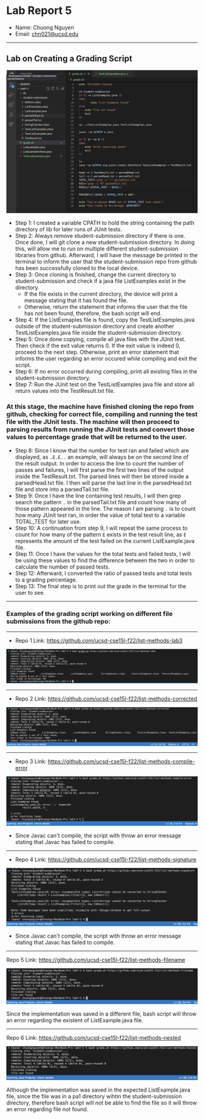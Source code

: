 # Lab Report 5

- Name: Chuong Nguyen
- Email: chn021@ucsd.edu
---

## Lab on Creating a Grading Script

![Image1](/Report_5_Images/Image1.png)

- Step 1: I created a variable CPATH to hold the string containing the path directory of lib for later runs of JUnit tests.
- Step 2: Always remove student-submission directory if there is one. Once done, I will git clone a new student-submission directory. In doing this, will allow me to run on multiple different student-submission libraries from github. Afterward, I will have the message be printed in the terminal to inform the user that the student-submission repo from github has been successfully cloned to the local device.
- Step 3: Once cloning is finished, change the current directory to student-submission and check if a java file ListExamples exist in the directory.
    - If the file exists in the current directory, the device will print a message stating that it has found the file.
    - Otherwise, return the statement that informs the user that the file has not been found, therefore, the bash script will end.
- Step 4: If the ListExmaples file is found, copy the TestListExamples.java outside of the student-submission directory and create another TestListExamples.java file inside the student-submission directory.
- Step 5: Once done copying, compile all java files with the JUnit test. Then check if the exit value returns 0. If the exit value is indeed 0, proceed to the next step. Otherwise, print an error statement that informs the user regarding an error occured while compiling and exit the script.
- Step 6: If no error occurred during compiling, print all existing files in the student-submission directory. 
- Step 7: Run the JUnit test on the TestListExamples java file and store all return values into the TestResult.txt file.

### At this stage, the machine have finished cloning the repo from github, checking for correct file, compiling and running the test file with the JUnit tests. The machine will then proceed to parsing results from running the JUnit tests and convert those values to percentage grade that will be returned to the user.

- Step 8: Since I know that the number for test ran and failed which are displayed, as ```.E.E..``` an example, will always be on the second line of the result output. In order to access the line to count the number of passes and failures, I will first parse the first two lines of the output inside the TestResult.txt. The parsed lines will then be stored inside a parsedHead.txt file. I then will parse the last line in the parsedHead.txt file and store into a parsedTail.txt file.
- Step 9: Once I have the line containing test results, I will then grep search the pattern ```.``` in the parsedTail.txt file and count how many of those pattern appeared in the line. The reason I am parsing ```.``` is to count how many JUnit test ran, in order the value of total test to a variable TOTAL_TEST for later use.
- Step 10: A continuation from step 9, I will repeat the same process to count for how many of the pattern ```E``` exists in the test result line, as ```E``` represents the amount of the test failed on the current ListExample.java file.
- Step 11: Once I have the values for the total tests and failed tests, I will be using these values to find the difference between the two in order to calculate the number of passed tests.
- Step 12: Afterward, I converted the ratio of passed tests and total tests to a grading percentage.
- Step 13: The final step is to print out the grade in the terminal for the user to see.
---

### Examples of the grading script working on different file submissions from the github repo:

---

- Repo 1 Link: https://github.com/ucsd-cse15l-f22/list-methods-lab3

![Image2](/Report_5_Images/Image2.png)

---

- Repo 2 Link: https://github.com/ucsd-cse15l-f22/list-methods-corrected

![Image3](/Report_5_Images/Image3.png)

---
- Repo 3 Link: https://github.com/ucsd-cse15l-f22/list-methods-compile-error

![Image4](/Report_5_Images/Image4.png)

- Since Javac can't compile, the script with throw an error message stating that Javac has failed to compile.
---

- Repo 4 Link: https://github.com/ucsd-cse15l-f22/list-methods-signature

![Image5](/Report_5_Images/Image5.png)

- Since Javac can't compile, the script with throw an error message stating that Javac has failed to compile.

---

Repo 5 Link: https://github.com/ucsd-cse15l-f22/list-methods-filename

![Image6](/Report_5_Images/Image6.png)

Since the implementation was saved in a different file, bash script will throw an error regarding the existent of ListExample.java file.

---

Repo 6 Link: https://github.com/ucsd-cse15l-f22/list-methods-nested

![Image7](/Report_5_Images/Image7.png)

Although the implementation was saved in the expected ListExample.java file, since the file was in a pa1 directory wihtin the student-submission directory, therefore bash script will not be able to find the file so it will throw an error regarding file not found.